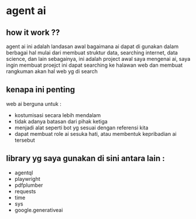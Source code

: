 agent ai
==
how it work ??
--
agent ai ini adalah landasan awal bagaimana ai dapat di gunakan dalam berbagai hal mulai dari membuat struktur data, searching internet, data science, dan lain sebagainya, ini adalah project awal saya mengenai ai, saya ingin membuat proejct ini dapat searching ke halawan web dan membuat rangkuman akan hal web yg di search


kenapa ini penting
--
web ai berguna untuk :
- kostumisasi secara lebih mendalam
- tidak adanya batasan dari pihak ketiga
- menjadi alat seperti bot yg sesuai dengan referensi kita
- dapat membuat role ai sesuka hati, atau membentuk kepribadian ai tersebut

library yg saya gunakan di sini antara lain :
--
- agentql
- playwright
- pdfplumber
- requests
- time
- sys
- google.generativeai
